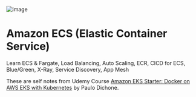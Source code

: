 <!--![image](https://user-images.githubusercontent.com/36029504/148509222-fc20fe1f-0996-4d15-8854-df58ff7a6e61.png)-->
![image](https://user-images.githubusercontent.com/36029504/148509480-ec9e4978-8b74-4e8e-be78-b2b22d22545e.png)

# Amazon ECS (Elastic Container Service)
Learn ECS &amp; Fargate, Load Balancing, Auto Scaling, ECR, CICD for ECS, Blue/Green, X-Ray, Service Discovery, App Mesh

These are self notes from Udemy Course [Amazon EKS Starter: Docker on AWS EKS with Kubernetes](https://www.udemy.com/course/amazon-eks-starter-kubernetes-on-aws/) by Paulo Dichone.
